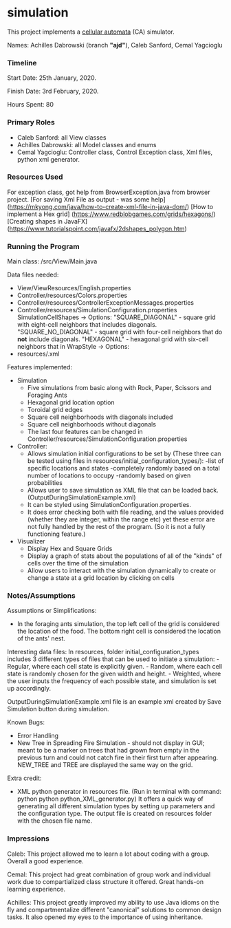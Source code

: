 simulation
====

This project implements a [cellular automata](https://www2.cs.duke.edu/courses/compsci308/current/assign/02_simulation/index.php) (CA) simulator.

Names: Achilles Dabrowski (branch **"ajd"**), Caleb Sanford, Cemal Yagcioglu

### Timeline

Start Date: 25th January, 2020.

Finish Date: 3rd February, 2020.

Hours Spent: 80 

### Primary Roles
* Caleb Sanford: all View classes
* Achilles Dabrowski: all Model classes and enums 
* Cemal Yagcioglu: Controller class, Control Exception class, Xml files, python xml generator. 

### Resources Used
For exception class, got help from BrowserException.java from browser project.
[For saving Xml File as output - was some help] (https://mkyong.com/java/how-to-create-xml-file-in-java-dom/) 
[How to implement a Hex grid] (https://www.redblobgames.com/grids/hexagons/)
[Creating shapes in JavaFX] (https://www.tutorialspoint.com/javafx/2dshapes_polygon.htm)


### Running the Program

Main class: /src/View/Main.java

Data files needed: 
- View/ViewResources/English.properties
- Controller/resources/Colors.properties
- Controller/resources/ControllerExceptionMessages.properties
- Controller/resources/SimulationConfiguration.properties
    SimulationCellShapes -> Options: "SQUARE_DIAGONAL" - square grid with eight-cell neighbors that includes diagonals.
     "SQUARE_NO_DIAGONAL" - square grid with four-cell neighbors that do **not** include diagonals.
     "HEXAGONAL" - hexagonal grid with six-cell neighbors that in
    WrapStyle -> Options: 
- resources/<USER CREATED>.xml


Features implemented:
- Simulation
    - Five simulations from basic along with Rock, Paper, Scissors and Foraging Ants
    - Hexagonal grid location option
    - Toroidal grid edges
    - Square cell neighborhoods with diagonals included
    - Square cell neighborhoods without diagonals 
    - The last four features can be changed in Controller/resources/SimulationConfiguration.properties 
- Controller:
    - Allows simulation initial configurations to be set by (These three can be tested using files in resources/initial_configuration_types/):
        -list of specific locations and states
        -completely randomly based on a total number of locations to occupy
        -randomly based on given probabilities
   - Allows user to save simulation as XML file that can be loaded back. (OutputDuringSimulationExample.xml)
   - It can be styled using SimulationConfiguration.properties. 
   - It does error checking both with file reading, and the values provided (whether they are integer, within the range etc) yet these error are not
      fully handled by the rest of the program. (So it is not a fully functioning feature.)
- Visualizer
    - Display Hex and Square Grids
    - Display a graph of stats about the populations of all of the "kinds" of cells over the time of the simulation
    - Allow users to interact with the simulation dynamically to create or change a state at a grid location by clicking
    on cells 



### Notes/Assumptions

Assumptions or Simplifications:

- In the foraging ants simulation, the top left cell of the grid is considered the location of the food. The bottom right cell
is considered the location of the ants' nest. 

Interesting data files:
In resources, folder initial_configuration_types includes 3 different types of files that can be used to initiate a simulation:
    - Regular, where each cell state is explicitly given.
    - Random, where each cell state is randomly chosen for the given width and height.
    - Weighted, where the user inputs the frequency of each possible state, and simulation is set up accordingly.
    
OutputDuringSimulationExample.xml file is an example xml created by Save Simulation button during simulation. 

Known Bugs:
- Error Handling
- New Tree in Spreading Fire Simulation - should not display in GUI; meant to be a marker on trees that had grown from empty
in the previous turn and could not catch fire in their first turn after appearing. NEW_TREE and TREE are displayed the same
way on the grid. 

Extra credit:
- XML python generator in resources file.  (Run in terminal with command: python python python_XML_generator.py)
  It offers a quick way of generating all different simulation types by setting up parameters and the configuration type.
  The output file is created on resources folder with the chosen file name.


### Impressions

Caleb: This project allowed me to learn a lot about coding 
with a group. Overall a good experience.

Cemal: This project had great combination of group work and individual work due to compartialized class
structure it offered. Great hands-on learning experience.

Achilles: This project greatly improved my ability to use Java idioms on the fly and compartmentalize different
"canonical" solutions to common design tasks. It also opened my eyes to the importance of using inheritance. 
